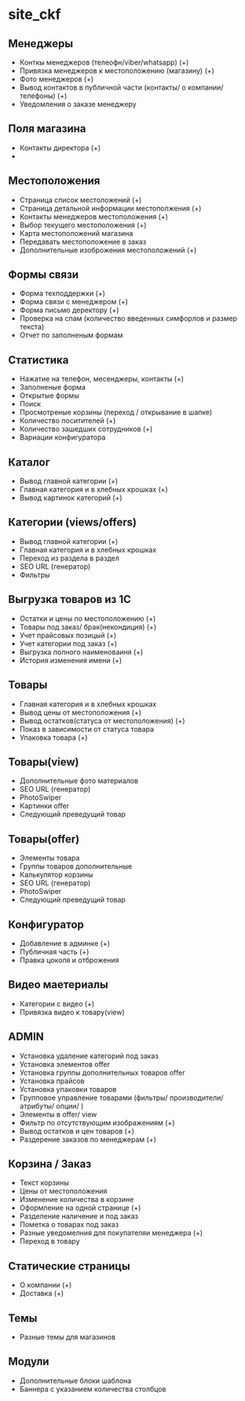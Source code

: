# site_ckf

## Менеджеры 
- Конткы менеджеров (телеофн/viber/whatsapp) (+)
- Привязка менеджеров к местоположению (магазину) (+)
- Фото менеджеров (+)
- Вывод контактов в публичной части (контакты/ о компании/ телефоны) (+)
- Уведомления о заказе менеджеру 

## Поля магазина 
- Контакты директора (+)
- 


## Местоположения 
- Страница список местоложений (+)
- Страница детальной информации местополжения (+)
- Контакты менеджеров местоположения (+)
- Выбор текущего местоположения (+)
- Карта местоположений магазина 
- Передавать местоположение в заказ
- Дополнительные изоброжения местоположений (+)

## Формы связи 
- Форма техподдержки (+)
- Форма связи с менеджером (+)
- Форма письмо деректору (+)
- Проверка на спам (количество введенных симфорлов и размер текста)
- Отчет по заполненым формам

## Статистика 
- Нажатие на телефон, месенджеры, контакты (+)
- Заполненые форма
- Открытые формы
- Поиск
- Просмотреные корзины (переход / открывание в шапке)
- Количество поситителей (+)
- Количество зашедших сотрудников (+)
- Вариации конфигуратора

## Каталог
- Вывод главной категории (+)
- Главная категория и в хлебных крошках (+)
- Вывод картинок категорий (+)

## Категории (views/offers)
- Вывод главной категории (+)
- Главная категория и в хлебных крошках 
- Переход из раздела в раздел
- SEO URL (генератор)
- Фильтры

## Выгрузка товаров из 1С
- Остатки и цены по местоположению (+)
- Товары под заказ/ брак(некондиция) (+)
- Учет прайсовых позицый (+)
- Учет категории под заказ (+)
- Выгрузка полного наименоваиня (+)
- История изменения имени (+)

## Товары
- Главная категория и в хлебных крошках
- Вывод цены от местоположения (+)
- Вывод остатков(статуса от местоположения) (+)
- Показ в зависимости от статуса товара
- Упаковка товара (+)

## Товары(view)
- Дополнительные фото материалов
- SEO URL (генератор)
- PhotoSwiper
- Картинки offer
- Следующий преведущий товар


## Товары(offer)
- Элементы товара
- Группы товаров дополнительные
- Калькулятор корзины
- SEO URL (генератор)
- PhotoSwiper
- Следующий преведущий товар

## Конфигуратор
- Добавление в админке (+)
- Публичная часть (+)
- Правка цоколя и отброжения

## Видео маетериалы
- Категории с видео (+)
- Привязка видео к товару(view)

## ADMIN
- Установка удаление категорий под заказ
- Установка элементов offer
- Установка группы дополнительных товаров offer
- Установка прайсов
- Установка упаковки товаров
- Групповое управление товарами (фильтры/ производители/ атрибуты/ опции/ )
- Элементы в offer/ view
- Фильтр по отсутствующим изображениям (+)
- Вывод остатков и цен товаров (+)
- Раздерение заказов по менеджерам (+)


## Корзина / Заказ
- Текст корзины 
- Цены от местоположения
- Изменение количества в корзине
- Оформление на одной странице (+)
- Разделение наличение и под заказ 
- Пометка о товарах под заказ
- Разные уведомелния для покупателяи менеджера (+)
- Переход в товару

## Статические страницы 
- О компании (+)
- Доставка (+)

## Темы
- Разные темы для магазинов

## Модули
- Дополнительные блоки шаблона
- Баннера с указанием количества столбцов
